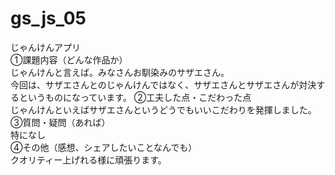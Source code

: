 # gs_js_05
じゃんけんアプリ<br>
①課題内容（どんな作品か）<br>
じゃんけんと言えば。みなさんお馴染みのサザエさん。<br>
今回は、サザエさんとのじゃんけんではなく、サザエさんとサザエさんが対決するというものになっています。
②工夫した点・こだわった点<br>
じゃんけんといえばサザエさんというどうでもいいこだわりを発揮しました。<br>
③質問・疑問（あれば）<br>
特になし<br>
④その他（感想、シェアしたいことなんでも）<br>
クオリティー上げれる様に頑張ります。<br>